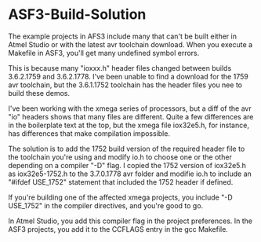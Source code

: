 # ASF3-Build-Solution
The example projects in AFS3 include many that can't be built either in Atmel Studio or with the latest avr toolchain download. When you execute a Makefile in ASF3, you'll get many undefined symbol errors.

This is because many "ioxxx.h" header files changed between builds 3.6.2.1759 and 3.6.2.1778. I've been unable to find a download for the 1759 avr toolchain, but the 3.6.1.1752 toolchain has the header files you nee to build these demos.

I've been working with the xmega series of processors, but a diff of the avr "io" headers shows that many files are different. Quite a few differences are in the boilerplate text at the top, but the xmega file iox32e5.h, for instance, has differences that make compilation impossible.

The solution is to add the 1752 build version of the required header file to the toolchain you're using and modify io.h to choose one or the other depending on a compiler "-D" flag. I copied the 1752 version of iox32e5.h as iox32e5-1752.h to the 3.7.0.1778 avr folder and modifie io.h to include an "#ifdef USE_1752" statement that included the 1752 header if defined.

If you're building one of the affected xmega projects, you include "-D USE_1752" in the compiler directives, and you're good to go.

In Atmel Studio, you add this compiler flag in the project preferences. In the ASF3 projects, you add it to the CCFLAGS entry in the gcc Makefile.


